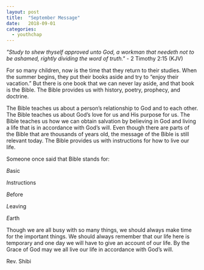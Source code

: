 ```yaml
---
layout: post
title:  "September Message"
date:   2018-09-01
categories: 
  - youthchap
---
```



_"Study to shew thyself approved unto God, a workman that needeth not to be ashamed, rightly dividing the word of truth."_ - 2 Timothy 2:15 (KJV)
 
For so many children, now is the time that they return to their studies.  When the summer begins, they put their books aside and try to “enjoy their vacation.”  But there is one book that we can never lay aside, and that book is the Bible.  The Bible provides us with history, poetry, prophecy, and doctrine. 


The Bible teaches us about a person’s relationship to God and to each other.   The Bible teaches us about God’s love for us and His purpose for us.  The Bible teaches us how we can obtain salvation by believing in God and living a life that is in accordance with God’s will.   Even though there are parts of the Bible that are thousands of years old, the message of the Bible is still relevant today.   The Bible provides us with instructions for how to live our life.
 
Someone once said that Bible stands for:  

*B*asic

*I*nstructions

*B*efore

*L*eaving

*E*arth
 
Though we are all busy with so many things, we should always make time for the important things.  We should always remember that our life here is temporary and one day we will have to give an account of our life.  By the Grace of God may we all live our life in accordance with God’s will.
 
Rev. Shibi
